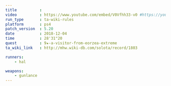 ```yaml
---
title          :
video          : https://www.youtube.com/embed/V0Vfhh33-v0 #https://youtu.be/V0Vfhh33-v0
run_type       : ta-wiki-rules
platform       : ps4
patch_version  : 5.20
date           : 2018-12-04
time           : 28'31"20
quest          : 9★-a-visitor-from-eorzea-extreme
ta_wiki_link   : http://mhw.wiki-db.com/solota/record/1803

runners:
    - hal

weapons:
    - gunlance
---
```


